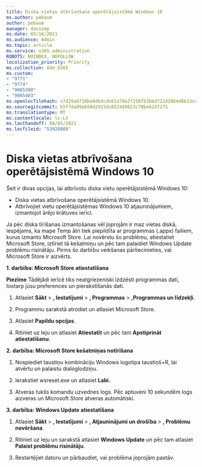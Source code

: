 ```yaml
---
title: Diska vietas atbrīvošana operētājsistēmā Windows 10
ms.author: pebaum
author: pebaum
manager: dansimp
ms.date: 03/16/2021
ms.audience: Admin
ms.topic: article
ms.service: o365-administration
ROBOTS: NOINDEX, NOFOLLOW
localization_priority: Priority
ms.collection: Adm_O365
ms.custom:
- "9771"
- "9774"
- "9005390"
- "9005403"
ms.openlocfilehash: c7d29ab718be8dbdcde61a7de2f158fb3bbd722d2964d8b13cde9936dd1e5ee1
ms.sourcegitcommit: b5f7da89a650d2915dc652449623c78be6247175
ms.translationtype: MT
ms.contentlocale: lv-LV
ms.lasthandoff: 08/05/2021
ms.locfileid: "53928088"
---
```

# <a name="free-up-drive-space-in-windows-10"></a>Diska vietas atbrīvošana operētājsistēmā Windows 10

Šeit ir divas opcijas, lai atbrīvotu diska vietu operētājsistēmā Windows 10:

- Diska vietas atbrīvošana operētājsistēmā Windows 10.
- Atbrīvojiet vietu operētājsistēmas Windows 10 atjauninājumiem, izmantojot ārējo krātuves ierīci.

Ja pēc diska tīrīšanas izmantošanas vēl joprojām ir maz vietas diskā, iespējams, ka mape Temp ātri tiek piepildīta ar programmas (.appx) failiem, kurus izmanto Microsoft Store. Lai novērstu šo problēmu, atiestatiet Microsoft Store, iztīriet tā kešatmiņu un pēc tam palaidiet Windows Update problēmu risinātāju. Pirms šo darbību veikšanas pārliecinieties, vai Microsoft Store ir aizvērts.

**1. darbība: Microsoft Store atiestatīšana**

**Piezīme** Tādējādi ierīcē tiks neatgriezeniski izdzēsti programmas dati, tostarp jūsu preferences un pierakstīšanās dati.

1. Atlasiet **Sākt** > **, Iestatījumi** > **, Programmas** > **,Programmas un līdzekļi**.

1. Programmu sarakstā atrodiet un atlasiet Microsoft Store.

1. Atlasiet **Papildu opcijas**.

1. Ritiniet uz leju un atlasiet **Atiestatīt** un pēc tam **Apstiprināt atiestatīšanu**.

**2. darbība: Microsoft Store kešatmiņas notīrīšana**

1. Nospiediet taustiņu kombināciju Windows logotipa taustiņš+R, lai atvērtu un palaistu dialoglodziņu.

1. Ierakstiet wsreset.exe un atlasiet **Labi**.

1. Atveras tukšs komandu uzvednes logs. Pēc aptuveni 10 sekundēm logs aizveras un Microsoft Store atveras automātiski.

**3. darbība: Windows Update atiestatīšana**

1. Atlasiet **Sākt** > **, Iestatījumi** > **, Atjauninājumi un drošība** > **, Problēmu novēršana**.

1. Ritiniet uz leju un sarakstā atlasiet **Windows Update** un pēc tam atlasiet **Palaist problēmu risinātāju**.

1. Restartējiet datoru un pārbaudiet, vai problēma joprojām pastāv.


